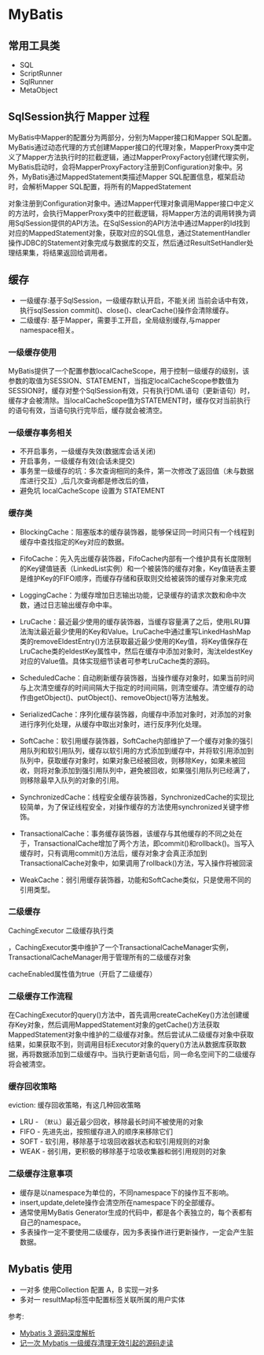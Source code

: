 # MyBatis 

## 常用工具类
- SQL  
- ScriptRunner
- SqlRunner
- MetaObject


## SqlSession执行 Mapper 过程

MyBatis中Mapper的配置分为两部分，分别为Mapper接口和Mapper SQL配置。MyBatis通过动态代理的方式创建Mapper接口的代理对象，MapperProxy类中定义了Mapper方法执行时的拦截逻辑，通过MapperProxyFactory创建代理实例，MyBatis启动时，会将MapperProxyFactory注册到Configuration对象中。另外，MyBatis通过MappedStatement类描述Mapper SQL配置信息，框架启动时，会解析Mapper SQL配置，将所有的MappedStatement

对象注册到Configuration对象中。通过Mapper代理对象调用Mapper接口中定义的方法时，会执行MapperProxy类中的拦截逻辑，将Mapper方法的调用转换为调用SqlSession提供的API方法。在SqlSession的API方法中通过Mapper的Id找到对应的MappedStatement对象，获取对应的SQL信息，通过StatementHandler操作JDBC的Statement对象完成与数据库的交互，然后通过ResultSetHandler处理结果集，将结果返回给调用者。


## 缓存

- 一级缓存:基于SqlSession，一级缓存默认开启，不能关闭 当前会话中有效，执行sqlSession commit()、close()、clearCache()操作会清除缓存。
- 二级缓存: 基于Mapper，需要手工开启，全局级别缓存,与mapper namespace相关。


### 一级缓存使用
MyBatis提供了一个配置参数localCacheScope，用于控制一级缓存的级别，该参数的取值为SESSION、STATEMENT，当指定localCacheScope参数值为SESSION时，缓存对整个SqlSession有效，只有执行DML语句（更新语句）时，缓存才会被清除。当localCacheScope值为STATEMENT时，缓存仅对当前执行的语句有效，当语句执行完毕后，缓存就会被清空。

### 一级缓存事务相关
- 不开启事务，一级缓存失效(数据库会话关闭)
- 开启事务，一级缓存有效(会话未提交)
- 事务里一级缓存的坑：多次查询相同的条件，第一次修改了返回值（未与数据库进行交互）,后几次查询都是修改后的值，
- 避免坑 localCacheScope 设置为 STATEMENT

### 缓存类

-  BlockingCache：阻塞版本的缓存装饰器，能够保证同一时间只有一个线程到缓存中查找指定的Key对应的数据。
- FifoCache：先入先出缓存装饰器，FifoCache内部有一个维护具有长度限制的Key键值链表（LinkedList实例）和一个被装饰的缓存对象，Key值链表主要是维护Key的FIFO顺序，而缓存存储和获取则交给被装饰的缓存对象来完成
- LoggingCache：为缓存增加日志输出功能，记录缓存的请求次数和命中次数，通过日志输出缓存命中率。
 
- LruCache：最近最少使用的缓存装饰器，当缓存容量满了之后，使用LRU算法淘汰最近最少使用的Key和Value。LruCache中通过重写LinkedHashMap类的removeEldestEntry()方法获取最近最少使用的Key值，将Key值保存在LruCache类的eldestKey属性中，然后在缓存中添加对象时，淘汰eldestKey对应的Value值。具体实现细节读者可参考LruCache类的源码。
- ScheduledCache：自动刷新缓存装饰器，当操作缓存对象时，如果当前时间与上次清空缓存的时间间隔大于指定的时间间隔，则清空缓存。清空缓存的动作由getObject()、putObject()、removeObject()等方法触发。
- SerializedCache：序列化缓存装饰器，向缓存中添加对象时，对添加的对象进行序列化处理，从缓存中取出对象时，进行反序列化处理。
- SoftCache：软引用缓存装饰器，SoftCache内部维护了一个缓存对象的强引用队列和软引用队列，缓存以软引用的方式添加到缓存中，并将软引用添加到队列中，获取缓存对象时，如果对象已经被回收，则移除Key，如果未被回收，则将对象添加到强引用队列中，避免被回收，如果强引用队列已经满了，则移除最早入队列的对象的引用。
 - SynchronizedCache：线程安全缓存装饰器，SynchronizedCache的实现比较简单，为了保证线程安全，对操作缓存的方法使用synchronized关键字修饰。
- TransactionalCache：事务缓存装饰器，该缓存与其他缓存的不同之处在于，TransactionalCache增加了两个方法，即commit()和rollback()。当写入缓存时，只有调用commit()方法后，缓存对象才会真正添加到TransactionalCache对象中，如果调用了rollback()方法，写入操作将被回滚
- WeakCache：弱引用缓存装饰器，功能和SoftCache类似，只是使用不同的引用类型。

### 二级缓存 
 CachingExecutor 二级缓存执行类
 
 ，CachingExecutor类中维护了一个TransactionalCacheManager实例，TransactionalCacheManager用于管理所有的二级缓存对象
 
 cacheEnabled属性值为true（开启了二级缓存）
### 二级缓存工作流程
在CachingExecutor的query()方法中，首先调用createCacheKey()方法创建缓存Key对象，然后调用MappedStatement对象的getCache()方法获取MappedStatement对象中维护的二级缓存对象。然后尝试从二级缓存对象中获取结果，如果获取不到，则调用目标Executor对象的query()方法从数据库获取数据，再将数据添加到二级缓存中。当执行更新语句后，同一命名空间下的二级缓存将会被清空。 

### 缓存回收策略
eviction: 缓存回收策略，有这几种回收策略
- LRU - （`默认`）最近最少回收，移除最长时间不被使用的对象
- FIFO - 先进先出，按照缓存进入的顺序来移除它们
- SOFT - 软引用，移除基于垃圾回收器状态和软引用规则的对象
- WEAK - 弱引用，更积极的移除基于垃圾收集器和弱引用规则的对象

### 二级缓存注意事项
- 缓存是以namespace为单位的，不同namespace下的操作互不影响。
- insert,update,delete操作会清空所在namespace下的全部缓存。
- 通常使用MyBatis Generator生成的代码中，都是各个表独立的，每个表都有自己的namespace。
- 多表操作一定不要使用二级缓存，因为多表操作进行更新操作，一定会产生脏数据。

## Mybatis 使用

- 一对多 使用Collection 配置 A，B 实现一对多
- 多对一 resultMap标签中配置<association></association>标签关联所属的用户实体
 
参考:
- [Mybatis 3 源码深度解析](https://weread.qq.com/web/reader/62c3207071a4957c62cf0b7kc81322c012c81e728d9d180)
- [记一次 Mybatis 一级缓存清理无效引起的源码走读](https://segmentfault.com/a/1190000013018207)
 
